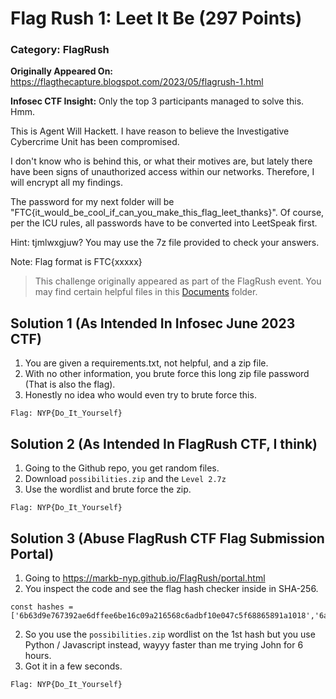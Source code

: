 # Flag Rush 1: Leet It Be (297 Points)
### Category: FlagRush
**Originally Appeared On:** https://flagthecapture.blogspot.com/2023/05/flagrush-1.html

**Infosec CTF Insight:**
Only the top 3 participants managed to solve this. Hmm.

This is Agent Will Hackett. I have reason to believe the Investigative Cybercrime Unit has been compromised.

I don't know who is behind this, or what their motives are, but lately there have been signs of unauthorized access within our networks. Therefore, I will encrypt all my findings.

The password for my next folder will be "FTC{it_would_be_cool_if_can_you_make_this_flag_leet_thanks}". Of course, per the ICU rules, all passwords have to be converted into LeetSpeak first.

Hint: tjmlwxgjuw? You may use the 7z file provided to check your answers.

Note: Flag format is FTC{xxxxx}

> This challenge originally appeared as part of the FlagRush event. You may find certain helpful files in this [Documents](https://github.com/MarkB-NYP/FlagRushCTF_1/tree/main/FlagRush%201%20Documents) folder.

## Solution 1 (As Intended In Infosec June 2023 CTF)

1. You are given a requirements.txt, not helpful, and a zip file.
2. With no other information, you brute force this long zip file password (That is also the flag).
3. Honestly no idea who would even try to brute force this.
```
Flag: NYP{Do_It_Yourself}
```

## Solution 2 (As Intended In FlagRush CTF, I think)

1. Going to the Github repo, you get random files.
2. Download `possibilities.zip` and the `Level 2.7z`
3. Use the wordlist and brute force the zip.
```
Flag: NYP{Do_It_Yourself}
```

## Solution 3 (Abuse FlagRush CTF Flag Submission Portal)

1. Going to https://markb-nyp.github.io/FlagRush/portal.html
2. You inspect the code and see the flag hash checker inside in SHA-256.
```
const hashes = ['6b63d9e767392ae6dffee6be16c09a216568c6adbf10e047c5f68865891a1018','6a0ced29e628937c9364a3bf94d298fd80d10e8672e49262ed8e5ece6da57c59','54df1c8842c0da42dda7bcbf9e35dc417ce2289e0f04176c9652e07f536d24a8','bc2b89ef09e723cf4da1e1cbb33defc1eea90f3467cb1294aff86ce6da4c12b4','0ce71a96546da8018d724fc79f3acdc5c0146473db644ad5efab69adf71f8edb','b073c9ee7e6169393208302b17c4e5f5bec2b6dadeaca208b09e442a7b20ce6a','873e1aeb9d0e297bf983407e8050e5a7a20711cfc26fc184603ca75e2df9a378']
```
        
2. So you use the `possibilities.zip` wordlist on the 1st hash but you use Python / Javascript instead, wayyy faster than me trying John for 6 hours.
3. Got it in a few seconds.
```
Flag: NYP{Do_It_Yourself}
```